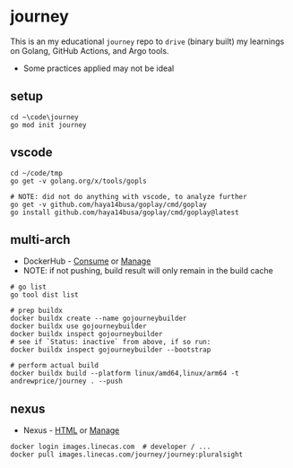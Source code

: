 # journey
This is an my educational `journey` repo to `drive` (binary built) my learnings on Golang, GitHub Actions, and Argo tools.
* Some practices applied may not be ideal

## setup
```
cd ~\code\journey
go mod init journey

```

## vscode
```
cd ~/code/tmp
go get -v golang.org/x/tools/gopls

# NOTE: did not do anything with vscode, to analyze further
go get -v github.com/haya14busa/goplay/cmd/goplay
go install github.com/haya14busa/goplay/cmd/goplay@latest
```

## multi-arch
* DockerHub - [Consume](https://hub.docker.com/r/andrewprice/journey/tags) or [Manage](https://hub.docker.com/repository/docker/andrewprice/journey/tags)
* NOTE: if not pushing, build result will only remain in the build cache
```
# go list
go tool dist list

# prep buildx
docker buildx create --name gojourneybuilder
docker buildx use gojourneybuilder
docker buildx inspect gojourneybuilder
# see if `Status: inactive` from above, if so run:
docker buildx inspect gojourneybuilder --bootstrap

# perform actual build
docker buildx build --platform linux/amd64,linux/arm64 -t andrewprice/journey . --push

```


## nexus
* Nexus - [HTML](https://nexus.linecas.com/service/rest/repository/browse/docker/v2/journey/journey/) or [Manage](https://nexus.linecas.com/#browse/browse:docker)
```
docker login images.linecas.com  # developer / ...
docker pull images.linecas.com/journey/journey:pluralsight

```
